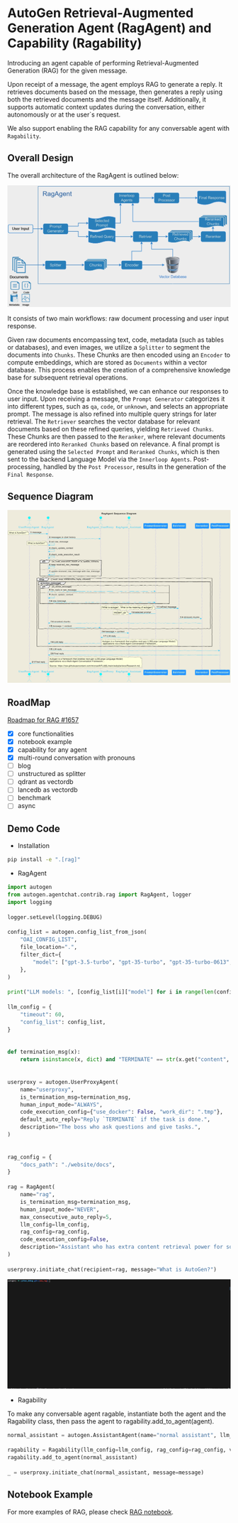 # AutoGen Retrieval-Augmented Generation Agent (RagAgent) and Capability (Ragability)

Introducing an agent capable of performing Retrieval-Augmented Generation (RAG) for the given message.

Upon receipt of a message, the agent employs RAG to generate a reply. It retrieves documents based on the message, then generates a reply using both the retrieved documents and the message itself. Additionally, it supports automatic context updates during the conversation, either autonomously or at the user`s request.

We also support enabling the RAG capability for any conversable agent with `Ragability`.

## Overall Design
The overall architecture of the RagAgent is outlined below:

![architecture](images/autogen-rag-overall.png)

It consists of two main workflows: raw document processing and user input response.

Given raw documents encompassing text, code, metadata (such as tables or databases), and even images, we utilize a `Splitter` to segment the documents into `Chunks`. These Chunks are then encoded using an `Encoder` to compute embeddings, which are stored as `Documents` within a vector database. This process enables the creation of a comprehensive knowledge base for subsequent retrieval operations.

Once the knowledge base is established, we can enhance our responses to user input. Upon receiving a message, the `Prompt Generator` categorizes it into different types, such as `qa`, `code`, or `unknown`, and selects an appropriate prompt. The message is also refined into multiple query strings for later retrieval. The `Retriever` searches the vector database for relevant documents based on these refined queries, yielding `Retrieved Chunks`. These Chunks are then passed to the `Reranker`, where relevant documents are reordered into `Reranked Chunks` based on relevance. A final prompt is generated using the `Selected Prompt` and `Reranked Chunks`, which is then sent to the backend Language Model via the `Innerloop Agents`. Post-processing, handled by the `Post Processor`, results in the generation of the `Final Response`.

## Sequence Diagram
<div align="center"><img src=https://raw.githubusercontent.com/thinkall/imgbed/master/img/autogen-rag-sequence-uml.png></img></div>

## RoadMap
[Roadmap for RAG #1657](https://github.com/microsoft/autogen/issues/1657)

- [x] core functionalities
- [x] notebook example
- [x] capability for any agent
- [x] multi-round conversation with pronouns
- [ ] blog
- [ ] unstructured as splitter
- [ ] qdrant as vectordb
- [ ] lancedb as vectordb
- [ ] benchmark
- [ ] async

## Demo Code

- Installation
```sh
pip install -e ".[rag]"
```

- RagAgent

```python
import autogen
from autogen.agentchat.contrib.rag import RagAgent, logger
import logging

logger.setLevel(logging.DEBUG)

config_list = autogen.config_list_from_json(
    "OAI_CONFIG_LIST",
    file_location=".",
    filter_dict={
        "model": ["gpt-3.5-turbo", "gpt-35-turbo", "gpt-35-turbo-0613", "gpt-4", "gpt4", "gpt-4-32k"],
    },
)

print("LLM models: ", [config_list[i]["model"] for i in range(len(config_list))])

llm_config = {
    "timeout": 60,
    "config_list": config_list,
}


def termination_msg(x):
    return isinstance(x, dict) and "TERMINATE" == str(x.get("content", ""))[-9:].upper()


userproxy = autogen.UserProxyAgent(
    name="userproxy",
    is_termination_msg=termination_msg,
    human_input_mode="ALWAYS",
    code_execution_config={"use_docker": False, "work_dir": ".tmp"},
    default_auto_reply="Reply `TERMINATE` if the task is done.",
    description="The boss who ask questions and give tasks.",
)


rag_config = {
    "docs_path": "./website/docs",
}

rag = RagAgent(
    name="rag",
    is_termination_msg=termination_msg,
    human_input_mode="NEVER",
    max_consecutive_auto_reply=5,
    llm_config=llm_config,
    rag_config=rag_config,
    code_execution_config=False,
    description="Assistant who has extra content retrieval power for solving difficult problems.",
)

userproxy.initiate_chat(recipient=rag, message="What is AutoGen?")
```

<div align="center"><img src=https://raw.githubusercontent.com/thinkall/imgbed/master/img/demo-rag.gif></img></div>

- Ragability

To make any conversable agent ragable, instantiate both the agent and the Ragability class, then pass the agent to
ragability.add_to_agent(agent).

```python
normal_assistant = autogen.AssistantAgent(name="normal assistant", llm_config=llm_config, max_consecutive_auto_reply=3)

ragability = Ragability(llm_config=llm_config, rag_config=rag_config, verbose=2)
ragability.add_to_agent(normal_assistant)

_ = userproxy.initiate_chat(normal_assistant, message=message)
```

## Notebook Example
For more examples of RAG, please check [RAG notebook](../../../../notebook/agentchat_RAG_new.ipynb).
